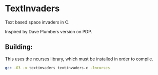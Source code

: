# TextInvaders
Text based space invaders in C.

Inspired by Dave Plumbers version on PDP.

## Building:
This uses the ncurses library, which must be installed in order to compile.
```bash
gcc -O3 -o textinvaders textinvaders.c -lncurses
```